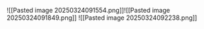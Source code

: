 ![[Pasted image 20250324091554.png]]![[Pasted image 20250324091849.png]]
![[Pasted image 20250324092238.png]]